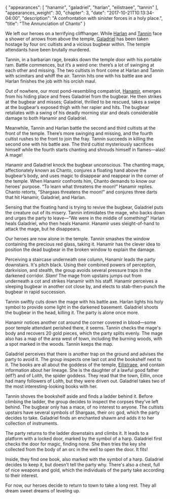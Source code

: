 {
    "appearances": [
        "hanamir",
        "galadriel",
        "harlan",
        "eilistraee",
        "tannin"
    ],
    "appearances_weight": 30,
    "chapter": 3,
    "date": "2017-10-21T10:13:34-04:00",
    "description": "A confrontation with sinister forces in a holy place.",
    "title": "The Annunciation of Chanto"
}

We left our heroes on a terrifying cliffhanger. While [Harlan](/characters/harlan/) and [Tannin](/characters/tannin/) face a shower of arrows from above the temple, [Galadriel](/characters/galadriel/) has been taken hostage by four orc cultists and a vicious bugbear within. The temple attendants have been brutally murdered.

Tannin, in a barbarian rage, breaks down the temple door with his portable ram. Battle commences, but it’s a weird one: there’s a lot of swinging at each other and missing. The two cultists in front come at Harlan and Tannin with scimitars and whiff the air. Tannin hits one with his battle axe and Harlan finishes the job with his orcish maul. 

Out of nowhere, our most pond-resembling compatriot, [Hanamir](/characters/hanamir/), emerges from his hiding place and frees Galadriel from the bugbear. He then strikes at the bugbear and misses; Galadriel, thrilled to be rescued, takes a swipe at the bugbear’s exposed thigh with her rapier and hits. The bugbear retaliates with a swing of his deadly morning star and deals considerable damage to both Hanamir and Galadriel. 

Meanwhile, Tannin and Harlan battle the second and third cultists at the front of the temple. There’s more swinging and missing, and the fourth cultist rushes to the front to join the fray. Tannin succeeds in killing the second one with his battle axe. The third cultist mysteriously sacrifices himself while the fourth starts chanting and shrouds himself in flames—alas! A mage! 

Hanamir and Galadriel knock the bugbear unconscious. The chanting mage, affectionately known as Chanto, conjures a floating hand above the bugbear’s body, and uses magic to disappear and reappear in the corner of the temple. When Hanamir confronts him, Chanto demands to know our heroes’ purpose. “To learn what threatens the moon!” Hanamir replies. Chanto retorts, “Shargaas threatens the moon!” and conjures three darts that hit Hanamir, Galadriel, and Harlan. 

Sensing that the floating hand is trying to revive the bugbear, Galadriel puts the creature out of its misery. Tannin intimidates the mage, who backs down and urges the party to leave—“We were in the middle of something!" Harlan heals Galadriel, who then heals Hanamir. Hanamir uses sleight-of-hand to attack the mage, but he disappears.

Our heroes are now alone in the temple. Tannin smashes the window containing the precious red glass, taking it. Hanamir has the clever idea to position the dead bugbear in the broken window to explain the damage.

Perceiving a staircase underneath one column, Hanamir leads the party downstairs. It's pitch black. Using their combined powers of perception, darkvision, and stealth, the group avoids several pressure traps in the darkened corridor. _Slam!_ The mage from upstairs jumps out from underneath a cot and strikes Hanamir with his staff. Hanamir perceives a sleeping bugbear in another cot close by, and elects to stab-then-punch the bugbear in rapid succession. 

Tannin swiftly cuts down the mage with his battle axe. Harlan lights his holy symbol to provide some light in the darkened basement. Galadriel shoots the bugbear in the head, killing it. The party is alone once more.

Hanamir notices another cot around the corner covered in blood—some poor temple attendant perished there, it seems. Tannin checks the mage's body and recovers 20 gold pieces, which the party splits evenly. The mage also has a map of the area west of town, including the burning woods, with a spot marked in the woods. Tannin keeps the map.

Galadriel perceives that there is another trap on the ground and advises the party to avoid it. The group inspects one last cot and the bookshelf next to it. The books are all about the goddess of the temple, [Eilistraee](/characters/eilistraee/), and contain information about her lineage. She is the daughter of a lawful good father (elf?) and of Lolth, the spider goddess. They read that the town, Eillin, once had many followers of Lolth, but they were driven out. Galadriel takes two of the most interesting-looking books with her.

Tannin shoves the bookshelf aside and finds a ladder behind it. Before climbing the ladder, the group decides to inspect the corpses they've left behind. The bugbear only has a mace, of no interest to anyone. The cultists upstairs have several symbols of Shargaas, their orc god, which the party decides to take. Galadriel finds an enchanted shawm and adds it to her collection of instruments. 

The party returns to the ladder downstairs and climbs it. It leads to a platform with a locked door, marked by the symbol of a harp. Galadriel first checks the door for magic, finding none. She then tries the key she collected from the body of an orc in the well to open the door. It fits! 

Inside, they find one book, also marked with the symbol of a harp. Galadriel decides to keep it, but doesn't tell the party why. There's also a chest, full of nice weapons and gold, which the individuals of the party take according to their interest. 

For now, our heroes decide to return to town to take a long rest. They all dream sweet dreams of leveling up.
